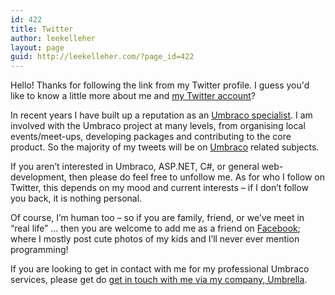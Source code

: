 ```yaml
---
id: 422
title: Twitter
author: leekelleher
layout: page
guid: http://leekelleher.com/?page_id=422
---
```

Hello! Thanks for following the link from my Twitter profile. I guess you'd like to know a little more about me and [my Twitter account](https://twitter.com/leekelleher)?

In recent years I have built up a reputation as an [Umbraco specialist](https://umbrellainc.co.uk). I am involved with the Umbraco project at many levels, from organising local events/meet-ups, developing packages and contributing to the core product. So the majority of my tweets will be on [Umbraco](https://our.umbraco.com) related subjects.

If you aren&#8217;t interested in Umbraco, ASP.NET, C#, or general web-development, then please do feel free to unfollow me. As for who I follow on Twitter, this depends on my mood and current interests &#8211; if I don&#8217;t follow you back, it is nothing personal.

Of course, I&#8217;m human too &#8211; so if you are family, friend, or we&#8217;ve meet in &#8220;real life&#8221; &#8230; then you are welcome to add me as a friend on [Facebook](https://www.facebook.com/leekelleher); where I mostly post cute photos of my kids and I&#8217;ll never ever mention programming!

If you are looking to get in contact with me for my professional Umbraco services, please get do [get in touch with me via my company, Umbrella](https://umbrellainc.co.uk).